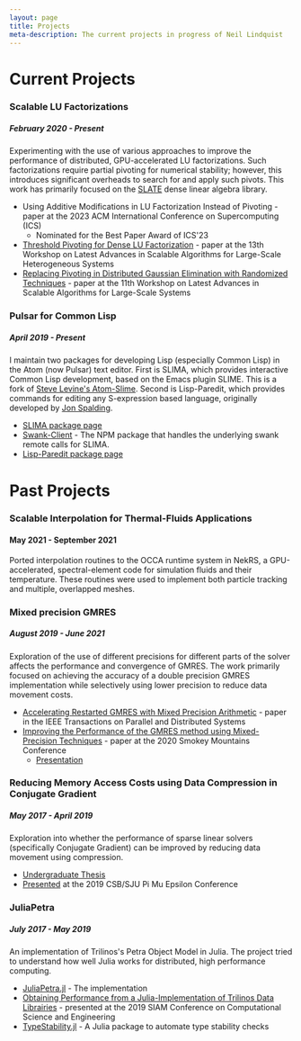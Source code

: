 ```yaml
---
layout: page
title: Projects
meta-description: The current projects in progress of Neil Lindquist
---
```


# Current Projects

### Scalable LU Factorizations
##### February 2020 - Present
Experimenting with the use of various approaches to improve the performance of distributed, GPU-accelerated LU factorizations.
Such factorizations require partial pivoting for numerical stability; however, this introduces significant overheads to search for and apply such pivots.
This work has primarily focused on the [SLATE](https://icl.utk.edu/slate) dense linear algebra library.
* Using Additive Modifications in LU Factorization Instead of Pivoting - paper at the 2023 ACM International Conference on Supercomputing (ICS)
  * Nominated for the Best Paper Award of ICS'23
* [Threshold Pivoting for Dense LU Factorization](https://icl.utk.edu/files/publications/9998/icl-utk-1572-9998.pdf) - paper at the 13th Workshop on Latest Advances in Scalable Algorithms for Large-Scale Heterogeneous Systems
* [Replacing Pivoting in Distributed Gaussian Elimination with Randomized Techniques](https://www.icl.utk.edu/files/publications/2020/icl-utk-1440-2020.pdf) - paper at the 11th Workshop on Latest Advances in Scalable Algorithms for Large-Scale Systems

### Pulsar for Common Lisp
##### April 2019 - Present
I maintain two packages for developing Lisp (especially Common Lisp) in the Atom (now Pulsar) text editor.
First is SLIMA, which provides interactive Common Lisp development, based on the Emacs plugin SLIME.
This is a fork of [Steve Levine's Atom-Slime](https://github.com/sjlevine/atom-slime).
Second is Lisp-Paredit, which provides commands for editing any S-expression based language, originally developed by [Jon Spalding](https://github.com/jonspalding/).

* [SLIMA package page](https://atom.io/packages/slima)
* [Swank-Client](https://www.npmjs.com/package/swank-client) - The NPM package that handles the underlying swank remote calls for SLIMA.
* [Lisp-Paredit package page](https://atom.io/packages/lisp-paredit)

# Past Projects

### Scalable Interpolation for Thermal-Fluids Applications
#### May 2021 - September 2021
Ported interpolation routines to the OCCA runtime system in NekRS, a GPU-accelerated, spectral-element code for simulation fluids and their temperature.
These routines were used to implement both particle tracking and multiple, overlapped meshes.


### Mixed precision GMRES
##### August 2019 - June 2021
Exploration of the use of different precisions for different parts of the solver affects the performance and convergence of GMRES.
The work primarily focused on achieving the accuracy of a double precision GMRES implementation while selectively using lower precision to reduce data movement costs.

* [Accelerating Restarted GMRES with Mixed Precision Arithmetic](https://www.icl.utk.edu/files/publications/2021/icl-utk-1547-2021.pdf) - paper in the IEEE Transactions on Parallel and Distributed Systems
* [Improving the Performance of the GMRES method using Mixed-Precision Techniques](https://www.icl.utk.edu/files/publications/2020/icl-utk-1419-2020.pdf) - paper at the 2020 Smokey Mountains Conference
  * [Presentation](/files/2020-08-27-SMC20-recording.mp4)

### Reducing Memory Access Costs using Data Compression in Conjugate Gradient
##### May 2017 - April 2019
Exploration into whether the performance of sparse linear solvers (specifically Conjugate Gradient) can be improved by reducing data movement using compression.
* [Undergraduate Thesis](https://github.com/neil-lindquist/Undergrad-Thesis/blob/master/thesis.pdf)
* [Presented](/files/2019-04-12-PMEslides.pdf) at the 2019 CSB/SJU Pi Mu Epsilon Conference

### JuliaPetra
##### July 2017 - May 2019
An implementation of Trilinos's Petra Object Model in Julia.
The project tried to understand how well Julia works for distributed, high performance computing.

* [JuliaPetra.jl](https://github.com/collegeville/JuliaPetra.jl) - The implementation
* [Obtaining Performance from a Julia-Implementation of Trilinos Data Librairies](https://www.pathlms.com/siam/courses/10878/sections/14368/video_presentations/127457) - presented at the 2019 SIAM Conference on Computational Science and Engineering
* [TypeStability.jl](https://github.com/collegeville/typestability.jl) - A Julia package to automate type stability checks
